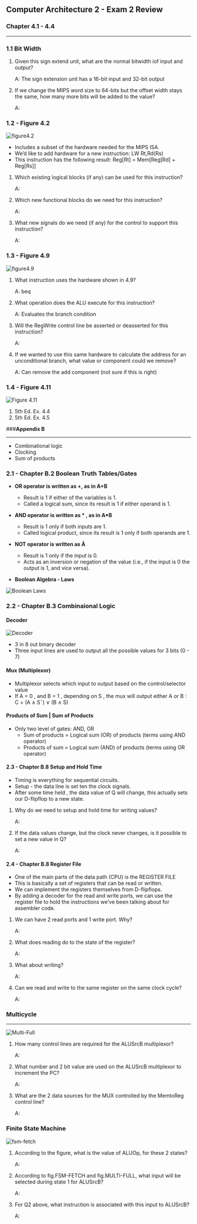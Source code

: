 ## Computer Architecture 2 - Exam 2 Review

### **Chapter 4.1 - 4.4**
_________________________________________________________________________________________________________________


### **1.1 Bit Width**

1. Given this sign extend unit, what are the normal bitwidth iof input and output?

    A: The sign extension unit has a 16-bit input and 32-bit output

2. If we change the MIPS word size to 64-bits but the offset width stays the same, how many more bits will be added to the value?

    A:


### **1.2 - Figure 4.2**

![figure4.2](https://github.com/R-Ligier/ComputerArchitecture2/blob/master/figure4.2.png "Figure 4.2")

- Includes a subset of the hardware needed for the MIPS ISA.
- We’d like to add hardware for a new instruction: LW Rt,Rd(Rs)
- This instruction has the following result: Reg[Rt] = Mem[Reg[Rd] + Reg[Rs]]

1. Which existing logical blocks (if any) can be used for this instruction?

    A:

2. Which new functional blocks do we need for this instruction?

    A:

3. What new signals do we need (if any) for the control to support this instruction?

    A:

### **1.3 - Figure 4.9**

![figure4.9](https://github.com/R-Ligier/ComputerArchitecture2/blob/master/figure4.9.png "Figure 4.9")

1. What instruction uses the hardware shown in 4.9?

    A: beq

2. What operation does the ALU execute for this instruction?

    A: Evaluates the branch condition

3. Will the RegWrite control line be asserted or deasserted for this instruction?

    A:

4. If we wanted to use this same hardware to calculate the address for an unconditional branch, what value or component could we remove?

    A: Can remove the add component (not sure if this is right)

### **1.4 - Figure 4.11**

![Figure 4.11](https://github.com/R-Ligier/ComputerArchitecture2/blob/master/figure4.11.png "Figure 4.11")

1. 5th Ed. Ex. 4.4
2. 5th Ed. Ex. 4.5

###**Appendix B**
_________________________________________________________________________________________________________________

- Combinational logic
- Clocking
- Sum of products

### **2.1 - Chapter B.2 Boolean Truth Tables/Gates**

- **OR operator is written as +, as in A+B**
    - Result is 1 if either of the variables is 1.
    - Called a logical sum, since its result is 1 if either operand is 1.
-  **AND operator is written as  * , as in A*B**
    - Result is 1 only if both inputs are 1.
    - Called logical product, since its result is 1 only if both operands are 1.
- **NOT operator is written as Ā**
    - Result is 1 only if the input is 0.
    - Acts as an inversion or negation of the value (i.e., if the input is 0 the output is 1, and vice versa).

- **Boolean Algebra -  Laws**

![Boolean Laws](https://github.com/R-Ligier/ComputerArchitecture2/blob/master/boolLaws.png " ")

### **2.2 - Chapter B.3 Combinaional Logic**

#### **Decoder**

![Decoder](https://github.com/R-Ligier/ComputerArchitecture2/blob/master/decoder.png "Decoder")

- 3 in 8 out binary decoder
- Three input lines are used to output all the possible values for 3 bits (0 - 7)

#### **Mux (Multiplexor)**

- Multiplexor selects which input to output based on the control/selector value
- If A = 0 , and B = 1 , depending on S , the mux will output either A or B : C = (A ∧ S¯) ∨ (B ∧ S)

#### **Products of Sum | Sum of Products**

- Only two level of gates: AND, OR
    - Sum of products = Logical sum (OR) of products (terms using AND operator)
    - Products of sum = Logical sum (AND) of products (terms using OR operator)


#### **2.3 - Chapter B.8 Setup and Hold Time**

- Timing is everything for sequential circuits.
- Setup - the data line is set ten the clock signals.
- After some time held , the data value of Q will change, this actually sets our D-flipflop to a new
state.

1. Why do we need to setup and hold time for writing values?

    A:

2. If the data values change, but the clock never changes, is it possible to set a new value in Q?

    A:

#### **2.4 - Chapter B.8 Register File**

- One of the main parts of the data path (CPU) is the REGISTER FILE
- This is basically a set of registers that can be read or written.
- We can implement the registers themselves from D-flipflops.
- By adding a decoder for the read and write ports, we can use the register file to hold the instructions we’ve been talking about for assembler code.

1. We can have 2 read ports and 1 write port. Why?

    A:
    
2. What does reading do to the state of the register?

    A:
    
3. What about writing?

    A:
    
4. Can we read and write to the same register on the same clock cycle?

    A:

### **Multicycle**
_________________________________________________________________________________________________________________

![Multi-Full](https://github.com/R-Ligier/ComputerArchitecture2/blob/master/multi-full.png "Multi-Full")

1. How many control lines are required for the ALUSrcB multiplexor?

    A:

2. What number and 2 bit value are used on the ALUSrcB multiplexor to increment the PC?

    A:

3. What are the 2 data sources for the MUX controlled by the MemtoReg control line?

    A:

### **Finite State Machine**

![fsm-fetch](https://github.com/R-Ligier/ComputerArchitecture2/blob/master/fsm-fetch.png "fsm-fetch")

1. According to the figure, what is the value of ALUOp, for these 2 states?

    A:

2. According to fig.FSM-FETCH and fig.MULTI-FULL, what input will be selected during state 1 for ALUSrcB?

    A:

3. For Q2 above, what instruction is associated with this input to ALUSrcB?

    A:


